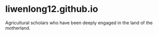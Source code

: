 # liwenlong12.github.io
Agricultural scholars who have been deeply engaged in the land of the motherland.
